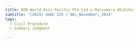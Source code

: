 ```yaml
---
title: M2B World Asia Pacific Pte Ltd v Matsumura Akihiko 
subtitle: "[2014] SGHC 225 / 06\_November\_2014"
tags:
  - Civil Procedure
  - Summary Judgment

---
```


